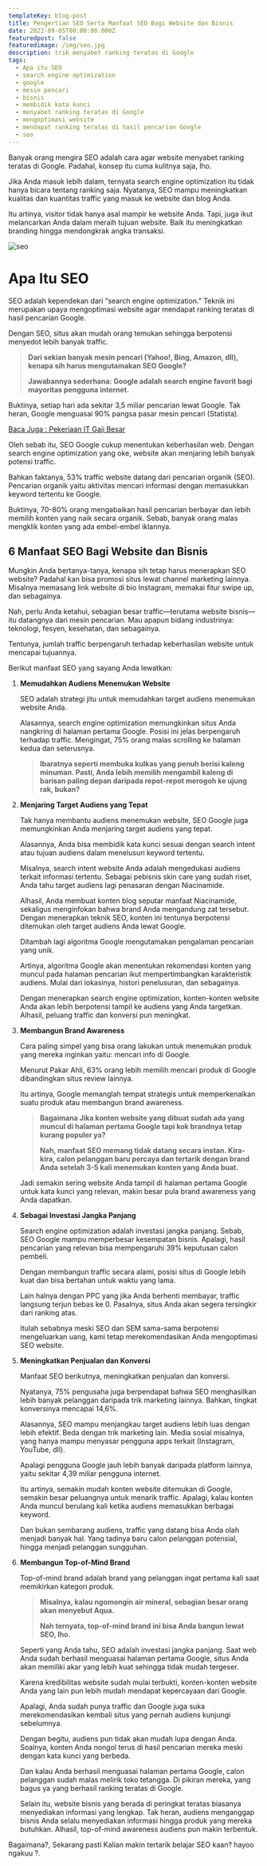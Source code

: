 ```yaml
---
templateKey: blog-post
title: Pengertian SEO Serta Manfaat SEO Bagi Website dan Bisnis
date: 2022-09-05T00:00:00.000Z
featuredpost: false
featuredimage: /img/seo.jpg
description: trik menyabet ranking teratas di Google
tags:
  - Apa itu SEO
  - search engine optimization
  - google
  - mesin pencari
  - bisnis
  - membidik kata kunci
  - menyabet ranking teratas di Google
  - mengoptimasi website
  - mendapat ranking teratas di hasil pencarian Google
  - seo
---
```


Banyak orang mengira SEO adalah cara agar website menyabet ranking teratas di Google. Padahal, konsep itu cuma kulitnya saja, lho.

Jika Anda masuk lebih dalam, ternyata search engine optimization itu tidak hanya bicara tentang ranking saja. Nyatanya, SEO mampu meningkatkan kualitas dan kuantitas traffic yang masuk ke website dan blog Anda.

Itu artinya, visitor tidak hanya asal mampir ke website Anda. Tapi, juga ikut melancarkan Anda dalam meraih tujuan website. Baik itu meningkatkan branding hingga mendongkrak angka transaksi.

![seo](/img/Artikel-seo.jpg)

# **Apa Itu SEO**
SEO adalah kependekan dari “search engine optimization.” Teknik ini merupakan upaya mengoptimasi website agar mendapat ranking teratas di hasil pencarian Google.

Dengan SEO, situs akan mudah orang temukan sehingga berpotensi menyedot lebih banyak traffic.

> **Dari sekian banyak mesin pencari (Yahoo!, Bing, Amazon, dll), kenapa sih harus mengutamakan SEO Google?**
>
> **Jawabannya sederhana: Google adalah search engine favorit bagi mayoritas pengguna internet.**

Buktinya, setiap hari ada sekitar 3,5 miliar pencarian lewat Google. Tak heran, Google menguasai 90% pangsa pasar mesin pencari (Statista).

[Baca Juga : Pekerjaan IT Gaji Besar](http://www.archtech.site/pekerjaan-it/)


Oleh sebab itu, SEO Google cukup menentukan keberhasilan web. Dengan search engine optimization yang oke, website akan menjaring lebih banyak potensi traffic.

Bahkan faktanya, 53% traffic website datang dari pencarian organik (SEO). Pencarian organik yaitu aktivitas mencari informasi dengan memasukkan keyword tertentu ke Google.


Buktinya, 70-80% orang mengabaikan hasil pencarian berbayar dan lebih memilih konten yang naik secara organik. Sebab, banyak orang malas mengklik konten yang ada embel-embel iklannya.

## **6 Manfaat SEO Bagi Website dan Bisnis**
Mungkin Anda bertanya-tanya, kenapa sih tetap harus menerapkan SEO website? Padahal kan bisa promosi situs lewat channel marketing lainnya. Misalnya memasang link website di bio Instagram, memakai fitur swipe up, dan sebagainya.

Nah, perlu Anda ketahui, sebagian besar traffic—terutama website bisnis—itu datangnya dari mesin pencarian. Mau apapun bidang industrinya: teknologi, fesyen, kesehatan, dan sebagainya.


Tentunya, jumlah traffic berpengaruh terhadap keberhasilan website untuk mencapai tujuannya.

Berikut manfaat SEO yang sayang Anda lewatkan:

1. **Memudahkan Audiens Menemukan Website**
   
   SEO adalah strategi jitu untuk memudahkan target audiens menemukan website Anda.
   
   Alasannya, search engine optimization memungkinkan situs Anda nangkring di halaman pertama Google. Posisi ini jelas berpengaruh terhadap traffic. Mengingat, 75% orang malas scrolling ke halaman kedua dan seterusnya.
   
   > **Ibaratnya seperti membuka kulkas yang penuh berisi kaleng minuman. Pasti, Anda lebih memilih mengambil kaleng di barisan paling depan daripada repot-repot merogoh ke ujung rak, bukan?**

2. **Menjaring Target Audiens yang Tepat**
   
   Tak hanya membantu audiens menemukan website, SEO Google juga memungkinkan Anda menjaring target audiens yang tepat.
   
   Alasannya, Anda bisa membidik kata kunci sesuai dengan search intent atau tujuan audiens dalam menelusuri keyword tertentu.
   
   Misalnya, search intent website Anda adalah mengedukasi audiens terkait informasi tertentu. Sebagai pebisnis skin care yang sudah riset, Anda tahu target audiens lagi penasaran dengan Niacinamide.
   
   Alhasil, Anda membuat konten blog seputar manfaat Niacinamide, sekaligus menginfokan bahwa brand Anda mengandung zat tersebut. Dengan menerapkan teknik SEO, konten ini tentunya berpotensi ditemukan oleh target audiens Anda lewat Google.
   
   Ditambah lagi algoritma Google mengutamakan pengalaman pencarian yang unik.
   
   Artinya, algoritma Google akan menentukan rekomendasi konten yang muncul pada halaman pencarian ikut mempertimbangkan karakteristik audiens. Mulai dari lokasinya, histori penelusuran, dan sebagainya.
   
   Dengan menerapkan search engine optimization, konten-konten website Anda akan lebih berpotensi tampil ke audiens yang Anda targetkan. Alhasil, peluang traffic dan konversi pun meningkat.

3. **Membangun Brand Awareness**
   
   Cara paling simpel yang bisa orang lakukan untuk menemukan produk yang mereka inginkan yaitu: mencari info di Google.
   
   Menurut Pakar Ahli, 63% orang lebih memilih mencari produk di Google dibandingkan situs review lainnya.
   
   Itu artinya, Google memanglah tempat strategis untuk memperkenalkan suatu produk atau membangun brand awareness.
   
   > **Bagaimana Jika konten website yang dibuat sudah ada yang muncul di halaman pertama Google tapi kok brandnya tetap kurang populer ya?**
   >
   > **Nah, manfaat SEO memang tidak datang secara instan. Kira-kira, calon pelanggan baru percaya dan tertarik dengan brand Anda setelah 3-5 kali menemukan konten yang Anda buat.**
   
   Jadi semakin sering website Anda tampil di halaman pertama Google untuk kata kunci yang relevan, makin besar pula brand awareness yang Anda dapatkan.

4. **Sebagai Investasi Jangka Panjang**
   
   Search engine optimization adalah investasi jangka panjang. Sebab, SEO Google mampu memperbesar kesempatan bisnis. Apalagi, hasil pencarian yang relevan bisa mempengaruhi 39% keputusan calon pembeli.
   
   Dengan membangun traffic secara alami, posisi situs di Google lebih kuat dan bisa bertahan untuk waktu yang lama.
   
   Lain halnya dengan PPC yang jika Anda berhenti membayar, traffic langsung terjun bebas ke 0. Pasalnya, situs Anda akan segera tersingkir dari ranking atas.
   
   Itulah sebabnya meski SEO dan SEM sama-sama berpotensi mengeluarkan uang, kami tetap merekomendasikan Anda mengoptimasi SEO website.

5. **Meningkatkan Penjualan dan Konversi**
   
   Manfaat SEO berikutnya, meningkatkan penjualan dan konversi.
   
   Nyatanya, 75% pengusaha juga berpendapat bahwa SEO menghasilkan lebih banyak pelanggan daripada trik marketing lainnya. Bahkan, tingkat konversinya mencapai 14,6%.
   
   Alasannya, SEO mampu menjangkau target audiens lebih luas dengan lebih efektif. Beda dengan trik marketing lain. Media sosial misalnya, yang hanya mampu menyasar pengguna apps terkait (Instagram, YouTube, dll).
   
   Apalagi pengguna Google jauh lebih banyak daripada platform lainnya, yaitu sekitar 4,39 miliar pengguna internet.
   
   Itu artinya,  semakin mudah konten website ditemukan di Google, semakin besar peluangnya untuk menarik traffic. Apalagi, kalau konten Anda muncul berulang kali ketika audiens memasukkan berbagai keyword.
   
   Dan bukan sembarang audiens, traffic yang datang bisa Anda olah menjadi banyak hal. Yang tadinya baru calon pelanggan potensial, hingga menjadi pelanggan sungguhan.

6. **Membangun Top-of-Mind Brand**
   
   Top-of-mind brand adalah brand yang pelanggan ingat pertama kali saat memikirkan kategori produk.
   
   > **Misalnya, kalau ngomongin air mineral, sebagian besar orang akan menyebut Aqua.**
   >
   > **Nah ternyata, top-of-mind brand ini bisa Anda bangun lewat SEO, lho.**
   
   Seperti yang Anda tahu, SEO adalah investasi jangka panjang. Saat web Anda sudah berhasil menguasai halaman pertama Google, situs Anda akan memiliki akar yang lebih kuat sehingga tidak mudah tergeser.
   
   Karena kredibilitas website sudah mulai terbukti, konten-konten website Anda yang lain pun lebih mudah mendapat kepercayaan dari Google.
   
   Apalagi, Anda sudah punya traffic dan Google juga suka merekomendasikan kembali situs yang pernah audiens kunjungi sebelumnya.
   
   Dengan begitu, audiens pun tidak akan mudah lupa dengan Anda. Soalnya, konten Anda nongol terus di hasil pencarian mereka meski dengan kata kunci yang berbeda.
   
   Dan kalau Anda berhasil menguasai halaman pertama Google, calon pelanggan sudah malas melirik toko tetangga. Di pikiran mereka, yang bagus ya yang berhasil ranking teratas di Google.
   
   Selain itu, website bisnis yang berada di peringkat teratas biasanya menyediakan informasi yang lengkap. Tak heran, audiens menganggap bisnis Anda selalu menyediakan informasi hingga produk yang mereka butuhkan. Alhasil, top-of-mind awareness audiens pun makin terbentuk.

Bagaimana?, Sekarang pasti Kalian makin tertarik belajar SEO kaan? hayoo ngakuu ?.